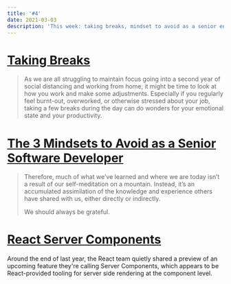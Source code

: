 ```yaml
---
title: '#4'
date: 2021-03-03
description: 'This week: taking breaks, mindset to avoid as a senior engineer, and React Server Components.'
---
```


# [Taking Breaks](https://gist.github.com/mturco/2482ee904573451cbe8a84f201ac367c)

> As we are all struggling to maintain focus going into a second year of social distancing and working from home, it might be time to look at how you work and make some adjustments. Especially if you regularly feel burnt-out, overworked, or otherwise stressed about your job, taking a few breaks during the day can do wonders for your emotional state and your productivity.

# [The 3 Mindsets to Avoid as a Senior Software Developer](https://betterprogramming.pub/the-3-mindsets-to-avoid-as-a-senior-software-developer-efc8fa17fc3)

> Therefore, much of what we’ve learned and where we are today isn’t a result of our self-meditation on a mountain. Instead, it’s an accumulated assimilation of the knowledge and experience others have shared with us, either directly or indirectly.
>
> We should always be grateful.

# [React Server Components](https://reactjs.org/blog/2020/12/21/data-fetching-with-react-server-components.html)

Around the end of last year, the React team quietly shared a preview of an upcoming feature they're calling Server Components, which appears to be React-provided tooling for server side rendering at the component level.
